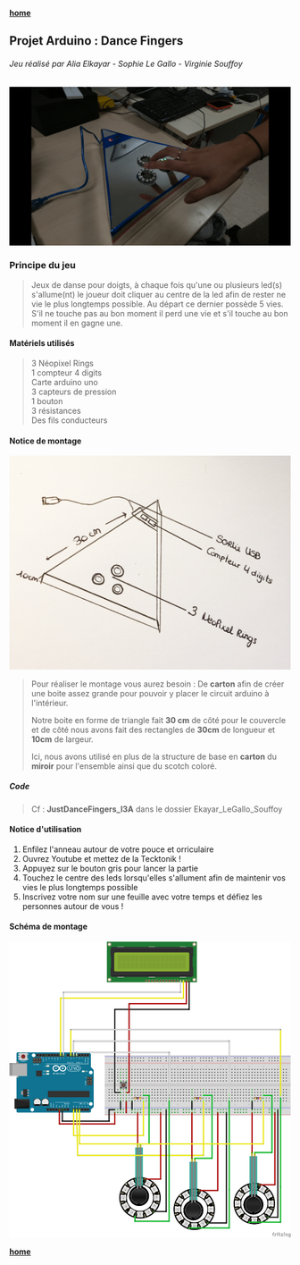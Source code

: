 [**home**](../README.md)


## Projet Arduino : Dance Fingers

###### Jeu réalisé par Alia Elkayar - Sophie Le Gallo - Virginie Souffoy

![](IMG_0668.gif) 



### Principe du jeu  
> Jeux de danse pour doigts, à chaque fois qu'une ou plusieurs led(s) s'allume(nt) le joueur doit cliquer au centre de la led afin de rester ne vie le plus longtemps possible.
> Au départ ce dernier possède 5 vies. S'il ne touche pas au bon moment il perd une vie et s'il touche au bon moment il en gagne une.


#### Matériels utilisés 
> 3 Néopixel Rings     
> 1 compteur 4 digits   
> Carte arduino uno  
> 3 capteurs de pression  
> 1 bouton  
> 3 résistances  
> Des fils conducteurs
> 

#### Notice de montage 
![](NoticeMontage.JPG) 
> Pour réaliser le montage vous aurez besoin :
> De **carton** afin de créer une boite assez grande pour pouvoir y placer le circuit arduino à l'intérieur. 
> 
> Notre boite en forme de triangle fait  **30 cm** de côté pour le couvercle et de côté nous avons fait des rectangles de **30cm** de longueur et **10cm** de largeur.
> 
> Ici, nous avons utilisé en plus de la structure de base en **carton** du **miroir** pour l'ensemble ainsi que du scotch coloré. 

##### Code 
> Cf : **JustDanceFingers_I3A** dans le dossier Ekayar_LeGallo_Souffoy 


#### Notice d'utilisation
1. Enfilez l'anneau autour de votre pouce et orriculaire
2. Ouvrez Youtube et mettez de la Tecktonik !
3. Appuyez sur le bouton gris pour lancer la partie
4. Touchez le centre des leds lorsqu'elles s'allument afin de maintenir vos vies le plus longtemps possible
5. Inscrivez votre nom sur une feuille avec votre temps et défiez les personnes autour de vous ! 


#### Schéma de montage
![](schemaMontage.png) 

[**home**](../README.md)

>
>




